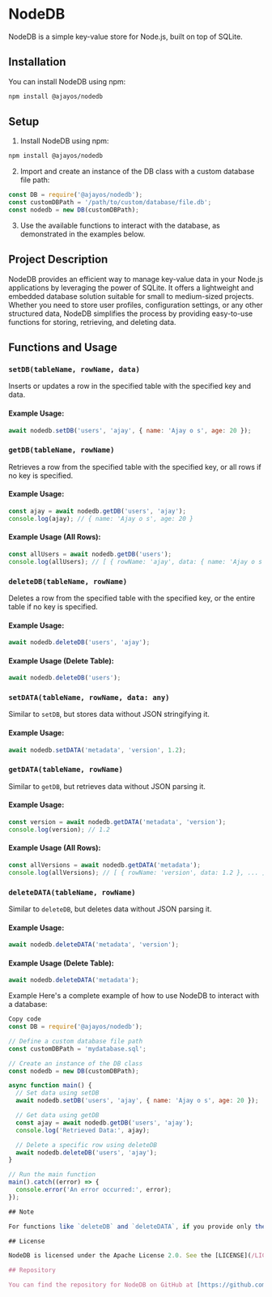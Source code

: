# NodeDB

NodeDB is a simple key-value store for Node.js, built on top of SQLite.

## Installation

You can install NodeDB using npm:

```sh
npm install @ajayos/nodedb
```

## Setup

1. Install NodeDB using npm:

```sh
npm install @ajayos/nodedb
```

2. Import and create an instance of the DB class with a custom database file path:

```javascript
const DB = require('@ajayos/nodedb');
const customDBPath = '/path/to/custom/database/file.db';
const nodedb = new DB(customDBPath);
```

3. Use the available functions to interact with the database, as demonstrated in the examples below.

## Project Description

NodeDB provides an efficient way to manage key-value data in your Node.js applications by leveraging the power of SQLite. It offers a lightweight and embedded database solution suitable for small to medium-sized projects. Whether you need to store user profiles, configuration settings, or any other structured data, NodeDB simplifies the process by providing easy-to-use functions for storing, retrieving, and deleting data.

## Functions and Usage

### `setDB(tableName, rowName, data)`

Inserts or updates a row in the specified table with the specified key and data.

#### Example Usage:

```javascript
await nodedb.setDB('users', 'ajay', { name: 'Ajay o s', age: 20 });
```

### `getDB(tableName, rowName)`

Retrieves a row from the specified table with the specified key, or all rows if no key is specified.

#### Example Usage:

```javascript
const ajay = await nodedb.getDB('users', 'ajay');
console.log(ajay); // { name: 'Ajay o s', age: 20 }
```

#### Example Usage (All Rows):

```javascript
const allUsers = await nodedb.getDB('users');
console.log(allUsers); // [ { rowName: 'ajay', data: { name: 'Ajay o s', age: 20 } }, ... ]
```

### `deleteDB(tableName, rowName)`

Deletes a row from the specified table with the specified key, or the entire table if no key is specified.

#### Example Usage:

```javascript
await nodedb.deleteDB('users', 'ajay');
```

#### Example Usage (Delete Table):

```javascript
await nodedb.deleteDB('users');
```

### `setDATA(tableName, rowName, data: any)`

Similar to `setDB`, but stores data without JSON stringifying it.

#### Example Usage:

```javascript
await nodedb.setDATA('metadata', 'version', 1.2);
```

### `getDATA(tableName, rowName)`

Similar to `getDB`, but retrieves data without JSON parsing it.

#### Example Usage:

```javascript
const version = await nodedb.getDATA('metadata', 'version');
console.log(version); // 1.2
```

#### Example Usage (All Rows):

```javascript
const allVersions = await nodedb.getDATA('metadata');
console.log(allVersions); // [ { rowName: 'version', data: 1.2 }, ... ]
```

### `deleteDATA(tableName, rowName)`

Similar to `deleteDB`, but deletes data without JSON parsing it.

#### Example Usage:

```javascript
await nodedb.deleteDATA('metadata', 'version');
```

#### Example Usage (Delete Table):

```javascript
await nodedb.deleteDATA('metadata');
```

Example
Here's a complete example of how to use NodeDB to interact with a database:

```javascript
Copy code
const DB = require('@ajayos/nodedb');

// Define a custom database file path
const customDBPath = 'mydatabase.sql';

// Create an instance of the DB class
const nodedb = new DB(customDBPath);

async function main() {
  // Set data using setDB
  await nodedb.setDB('users', 'ajay', { name: 'Ajay o s', age: 20 });

  // Get data using getDB
  const ajay = await nodedb.getDB('users', 'ajay');
  console.log('Retrieved Data:', ajay);

  // Delete a specific row using deleteDB
  await nodedb.deleteDB('users', 'ajay');
}

// Run the main function
main().catch((error) => {
  console.error('An error occurred:', error);
});

## Note

For functions like `deleteDB` and `deleteDATA`, if you provide only the `tableName`, the entire table will be deleted. To delete a specific row, provide both `tableName` and `rowName`.

## License

NodeDB is licensed under the Apache License 2.0. See the [LICENSE](/LICENSE) file for details.

## Repository

You can find the repository for NodeDB on GitHub at [https://github.com/Ajayos/nodedb](https://github.com/Ajayos/nodedb)
